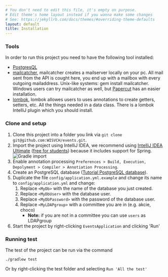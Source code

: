 ```yaml
---
# You don't need to edit this file, it's empty on purpose.
# Edit theme's home layout instead if you wanna make some changes
# See: https://jekyllrb.com/docs/themes/#overriding-theme-defaults
layout: default
title: Installation
---
```


### Tools

In order to run this project you need to have the following tool installed:

- [PostgresQL](https://www.postgresql.org/)
- [mailcatcher](https://mailcatcher.me/), mailcatcher creates a mailserver locally on your pc. All mail sent from the API is cought here, you end 
up with a mailbox with every outgoing mailaddress. Unix-like systems: gem install mailcatcher. Windows users can try
mailcatcher as well, but [Papercut](https://github.com/changemakerstudios/papercut) has an easier installation.
- [lombok](https://github.com/mplushnikov/lombok-intellij-plugin), lombok allowes users to uses annotations to create getters, setters, etc. All the things needed in a data class.
There is a lombok IntelliJ plugin which you should install.

### Clone and setup

1. Clone this project into a folder you link via `git clone git@github.com:WISVCH/events.git`.
2. Import the project using IntelliJ IDEA, we recommend using [IntelliJ IDEA Ultimate](https://www.jetbrains.com/idea/download/) ([free for students](https://www.jetbrains.com/student/)) because it includes support for Spring. ![Gradle import](/images/import_steps.png)
3. Enable annotation processing `Preferences > Build, Execution, Depolyment > Compiler > Annotiation Processing`.
4. Create an PostgreSQL database ([Tutorial PostgreSQL database](https://www.postgresqltutorial.com/postgresql-create-database/)). 
5. Duplicate the file `config/application.yml.example` and change its name to `config/application.yml` and change:
    1. Replace `<MyDb>` with the name of the database you just created.
    2. Replace `<MyDbUser>` with the database user.
    3. Replace `<MyDbPassword>` with the password of the database user.
    4. Replace `<MyLDAPgroup>` with a committee you are in (e.g. akcie, choco)
        - **Note:** if you are not in a committee you can use `users` as LDAPgroup
6. Start the project by right-clicking `EventsApplication` and clicking 'Run'


### Running test

The test of the project can be run via the command

```
./gradlew test
```

Or by right-clicking the test folder and selecting `Run 'All the test'`